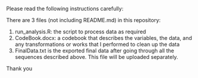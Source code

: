 Please read the following instructions carefully:

There are 3 files (not including README.md) in this repository:

1. run_analysis.R: the script to process data as required
2. CodeBook.docx: a codebook that describes the variables, the data, and any transformations or works that I performed to clean up the data
3. FinalData.txt is the exported final data after going through all the sequences described above. This file will be uploaded separately.

Thank you
